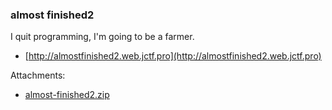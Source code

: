 ### almost finished2
I quit programming, I'm going to be a farmer.

* [http://almostfinished2.web.jctf.pro](http://almostfinished2.web.jctf.pro)


Attachments:
* [almost-finished2.zip](./public/almost-finished2.zip)